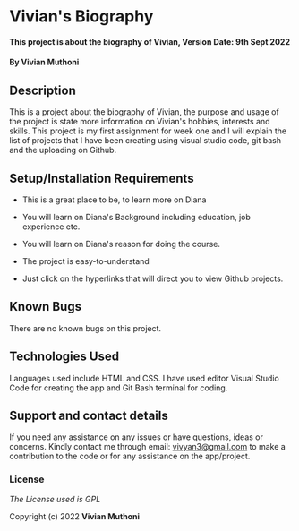 # Vivian's Biography

 

#### This project is about the biography of Vivian, Version Date: 9th Sept 2022

 

#### By **Vivian Muthoni**

 

## Description

 

This is a project about the biography of Vivian, the purpose and usage of the project is state more information on Vivian's hobbies, interests and skills. This project is my first assignment for week one and I will explain the list of projects that I have been creating using visual studio code, git bash and the uploading on Github.

 

## Setup/Installation Requirements

 

- This is a great place to be, to learn more on Diana

- You will learn on Diana's Background including education, job experience etc.

- You will learn on Diana's reason for doing the course.

- The project is easy-to-understand

- Just click on the hyperlinks that will direct you to view Github projects.

 

## Known Bugs

 

There are no known bugs on this project.

 

## Technologies Used

 

Languages used include HTML and CSS. I have used editor Visual Studio Code for creating the app and Git Bash terminal for coding.

 

## Support and contact details

 

If you need any assistance on any issues or have questions, ideas or concerns. Kindly contact me through email: vivyan3@gmail.com to make a contribution to the code or for any assistance on the app/project.

 

### License

 

_The License used is GPL_

 

Copyright (c) 2022 **Vivian Muthoni**

 

